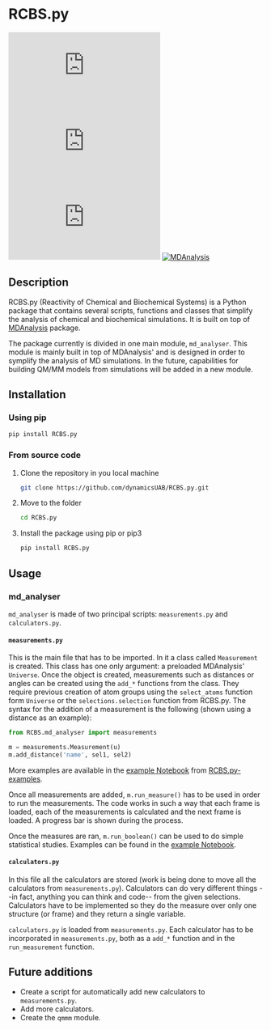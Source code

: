 # RCBS.py

[![GitHub release (latest by date)](https://img.shields.io/github/v/release/dynamicsUAB/RCBS.py)](https://github.com/dynamicsUAB/RCBS.py)
[![PyPI](https://img.shields.io/pypi/v/RCBS.py)](https://pypi.org/project/RCBS.py/)
![GitHub](https://img.shields.io/github/license/dynamicsUAB/RCBS.py)
[![MDAnalysis](https://img.shields.io/badge/Powered%20by-MDAnalysis-lightgray.svg)](https://www.mdanalysis.org)

## Description

RCBS.py (Reactivity of Chemical and Biochemical Systems) is a Python package that contains several scripts, functions and classes that simplify the analysis of chemical and biochemical simulations. It is built on top of [MDAnalysis](https://www.mdanalysis.com) package. 

The package currently is divided in one main module, `md_analyser`. This module is mainly built in top of MDAnalysis' and is designed in order to symplify the analysis of MD simulations. In the future, capabilities for building QM/MM models from simulations will be added in a new module.

## Installation

### Using pip

```bash
pip install RCBS.py
```

### From source code

1. Clone the repository in you local machine
    ```bash
    git clone https://github.com/dynamicsUAB/RCBS.py.git
    ```
2. Move to the folder
    ```bash
    cd RCBS.py
    ```
3. Install the package using pip or pip3
    ```bash
    pip install RCBS.py
    ```

## Usage

### md_analyser

`md_analyser` is made of two principal scripts: `measurements.py` and `calculators.py`.

#### `measurements.py`

This is the main file that has to be imported. In it a class called `Measurement` is created. This class has one only argument: a preloaded MDAnalysis' `Universe`. Once the object is created, measurements such as distances or angles can be created using the `add_*` functions from the class. They require previous creation of atom groups using the `select_atoms` function form `Universe` or the `selections.selection` function from RCBS.py. The syntax for the addition of a measurement is the following (shown using a distance as an example):

```python
from RCBS.md_analyser import measurements

m = measurements.Measurement(u)
m.add_distance('name', sel1, sel2)
```

More examples are available in the [example Notebook](https://github.com/dynamicsUAB/RCBS.py-examples/blob/eddcf8fe39f558717f4a86474f3938872b93adbf/md_analyser/trajectory_analysis_and_frame_extraction.ipynb) from [RCBS.py-examples](https://github.com/dynamicsUAB/RCBS.py-examples).

Once all measurements are added, `m.run_measure()` has to be used in order to run the measurements. The code works in such a way that each frame is loaded, each of the measurements is calculated and the next frame is loaded. A progress bar is shown during the process.

Once the measures are ran, `m.run_boolean()` can be used to do simple statistical studies. Examples can be found in the [example Notebook](https://github.com/dynamicsUAB/RCBS.py-examples/blob/eddcf8fe39f558717f4a86474f3938872b93adbf/md_analyser/trajectory_analysis_and_frame_extraction.ipynb).

#### `calculators.py`

In this file all the calculators are stored (work is being done to move all the calculators from `measurements.py`). Calculators can do very different things --in fact, anything you can think and code-- from the given selections. Calculators have to be implemented so they do the measure over only one structure (or frame) and they return a single variable.

`calculators.py` is loaded from `measurements.py`. Each calculator has to be incorporated in `measurements.py`, both as a `add_*` function and in the `run_measurement` function. 

## Future additions

- Create a script for automatically add new calculators to `measurements.py`.
- Add more calculators.
- Create the `qmmm` module.


